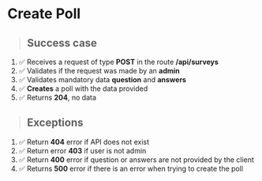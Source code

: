 # Create Poll

> ## Success case

1. ✅ Receives a request of type **POST** in the route **/api/surveys**
2. ✅ Validates if the request was made by an **admin**
3. ✅ Validates mandatory data **question** and **answers**
4. ✅ **Creates** a poll with the data provided
5. ✅ Returns **204**, no data

> ## Exceptions

1. ✅ Return **404** error if API does not exist
2. ✅ Return error **403** if user is not admin
3. ✅ Return **400** error if question or answers are not provided by the client
4. ✅ Returns **500** error if there is an error when trying to create the poll